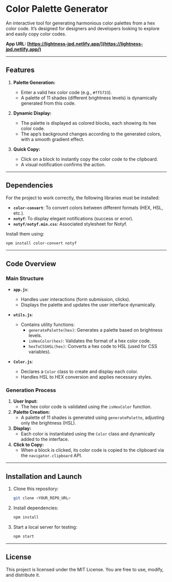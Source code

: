 # Color Palette Generator

An interactive tool for generating harmonious color palettes from a hex color code. It’s designed for designers and developers looking to explore and easily copy color codes.

**App URL: [https://lightness-jpd.netlify.app/](https://lightness-jpd.netlify.app/)**

---

## Features

1. **Palette Generation:**
   - Enter a valid hex color code (e.g., `#ff5733`).
   - A palette of 11 shades (different brightness levels) is dynamically generated from this code.

2. **Dynamic Display:**
   - The palette is displayed as colored blocks, each showing its hex color code.
   - The app’s background changes according to the generated colors, with a smooth gradient effect.

3. **Quick Copy:**
   - Click on a block to instantly copy the color code to the clipboard.
   - A visual notification confirms the action.

---

## Dependencies

For the project to work correctly, the following libraries must be installed:

- **`color-convert`**: To convert colors between different formats (HEX, HSL, etc.).
- **`notyf`**: To display elegant notifications (success or error).
- **`notyf/notyf.min.css`**: Associated stylesheet for Notyf.

Install them using:
```bash
npm install color-convert notyf
```

---

## Code Overview

### **Main Structure**
- **`app.js`**: 
  - Handles user interactions (form submission, clicks).
  - Displays the palette and updates the user interface dynamically.

- **`utils.js`**: 
  - Contains utility functions:
    - `generatePalette(hex)`: Generates a palette based on brightness levels.
    - `isHexColor(hex)`: Validates the format of a hex color code.
    - `hexToCSSHSL(hex)`: Converts a hex code to HSL (used for CSS variables).

- **`Color.js`**: 
  - Declares a `Color` class to create and display each color.
  - Handles HSL to HEX conversion and applies necessary styles.

### **Generation Process**
1. **User Input:**
   - The hex color code is validated using the `isHexColor` function.
2. **Palette Creation:**
   - A palette of 11 shades is generated using `generatePalette`, adjusting only the brightness (HSL).
3. **Display:**
   - Each color is instantiated using the `Color` class and dynamically added to the interface.
4. **Click to Copy:**
   - When a block is clicked, its color code is copied to the clipboard via the `navigator.clipboard` API.

---

## Installation and Launch

1. Clone this repository:
   ```bash
   git clone <YOUR_REPO_URL>
   ```
2. Install dependencies:
   ```bash
   npm install
   ```
3. Start a local server for testing:
   ```bash
   npm start
   ```

---

## License

This project is licensed under the MIT License. You are free to use, modify, and distribute it.
